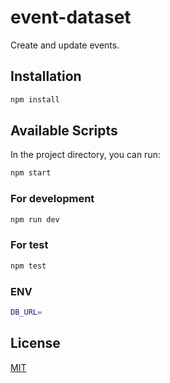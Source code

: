 # event-dataset

Create and update events.
## Installation

```bash
npm install
```

## Available Scripts

In the project directory, you can run:

```bash
npm start
```
### For development

```bash
npm run dev
```
### For test

```bash
npm test
```

### ENV

```bash
DB_URL=
```
## License
[MIT](https://choosealicense.com/licenses/mit/)
